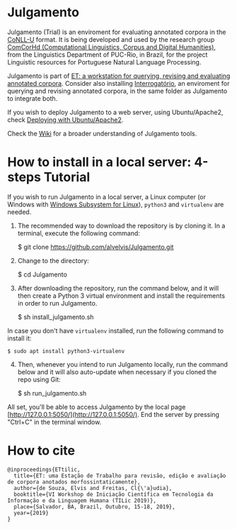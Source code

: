 # Julgamento

Julgamento (Trial) is an enviroment for evaluating annotated corpora in the [CoNLL-U](https://universaldependencies.org/format.html) format. It is being developed and used by the research group [ComCorHd (Computational Linguistics, Corpus and Digital Humanities)](http://comcorhd.letras.puc-rio.br), from the Linguistics Department of PUC-Rio, in Brazil, for the project Linguistic resources for Portuguese Natural Language Processing.

Julgamento is part of [ET: a workstation for querying, revising and evaluating annotated corpora](http://comcorhd.letras.puc-rio.br/ET). Consider also installing [Interrogatório](https://github.com/alvelvis/Interrogat-rio), an enviroment for querying and revising annotated corpora, in the same folder as Julgamento to integrate both.

If you wish to deploy Julgamento to a web server, using Ubuntu/Apache2, check [Deploying with Ubuntu/Apache2](https://github.com/alvelvis/Julgamento/wiki/Deploying-with-Ubuntu-Apache2).

Check the [Wiki](https://github.com/alvelvis/Julgamento/wiki) for a broader understanding of Julgamento tools.

# How to install in a local server: 4-steps Tutorial

If you wish to run Julgamento in a local server, a Linux computer (or Windows with [Windows Subsystem for Linux](https://docs.microsoft.com/pt-br/windows/wsl/install-win10)), `python3` and `virtualenv` are needed.

1) The recommended way to download the repository is by cloning it. In a terminal, execute the following command:

	$ git clone https://github.com/alvelvis/Julgamento.git

2) Change to the directory:

	$ cd Julgamento

3) After downloading the repository, run the command below, and it will then create a Python 3 virtual environment and install the requirements in order to run Julgamento.

	$ sh install_julgamento.sh
	
In case you don't have `virtualenv` installed, run the following command to install it:

	$ sudo apt install python3-virtualenv
	
4) Then, whenever you intend to run Julgamento locally, run the command below and it will also auto-update when necessary if you cloned the repo using Git:

	$ sh run_julgamento.sh

All set, you'll be able to access Julgamento by the local page [http://127.0.0.1:5050/](http://127.0.0.1:5050/). End the server by pressing "Ctrl+C" in the terminal window.

# How to cite

```
@inproceedings{ETtilic,
  title={ET: uma Estação de Trabalho para revisão, edição e avaliação de corpora anotados morfossintaticamente},
  author={de Souza, Elvis and Freitas, Cl{\'a}udia},
  booktitle={VI Workshop de Iniciação Científica em Tecnologia da Informação e da Linguagem Humana (TILic 2019)},
  place={Salvador, BA, Brazil, Outubro, 15-18, 2019},
  year={2019}
}
```
